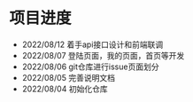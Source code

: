 # 项目进度

- 2022/08/12 着手api接口设计和前端联调
- 2022/08/07 登陆页面，我的页面，首页等开发
- 2022/08/06 git仓库进行issue页面划分
- 2022/08/05 完善说明文档
- 2022/08/04 初始化仓库
